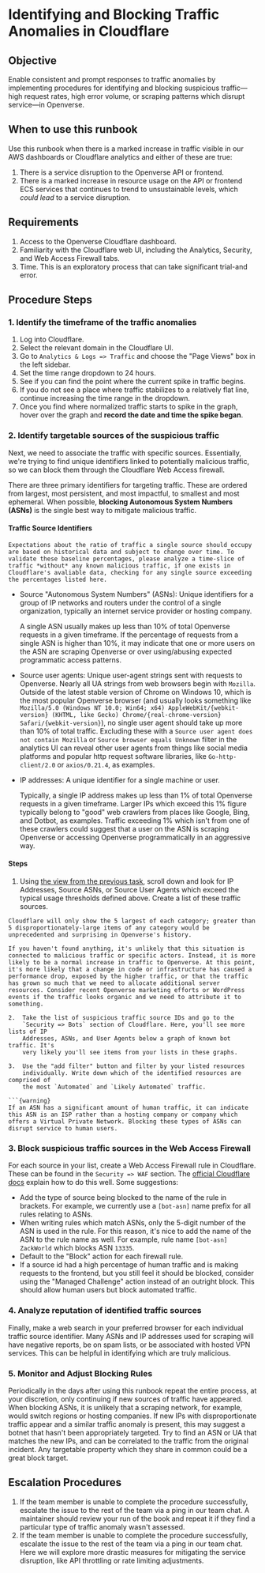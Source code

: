 # Identifying and Blocking Traffic Anomalies in Cloudflare

## Objective

Enable consistent and prompt responses to traffic anomalies by implementing
procedures for identifying and blocking suspicious traffic—high request rates,
high error volume, or scraping patterns which disrupt service—in Openverse.

## When to use this runbook

Use this runbook when there is a marked increase in traffic visible in our AWS
dashboards or Cloudflare analytics and either of these are true:

1. There is a service disruption to the Openverse API or frontend.
2. There is a marked increase in resource usage on the API or frontend ECS
   services that continues to trend to unsustainable levels, which _could lead_
   to a service disruption.

## Requirements

1. Access to the Openverse Cloudflare dashboard.
2. Familiarity with the Cloudflare web UI, including the Analytics, Security,
   and Web Access Firewall tabs.
3. Time. This is an exploratory process that can take significant trial-and
   error.

## Procedure Steps

### 1. Identify the timeframe of the traffic anomalies

1.  Log into Cloudflare.
2.  Select the relevant domain in the Cloudflare UI.
3.  Go to `Analytics & Logs => Traffic` and choose the "Page Views" box in the
    left sidebar.
4.  Set the time range dropdown to 24 hours.
5.  See if you can find the point where the current spike in traffic begins.
6.  If you do not see a place where traffic stabilizes to a relatively flat
    line, continue increasing the time range in the dropdown.
7.  Once you find where normalized traffic starts to spike in the graph, hover
    over the graph and **record the date and time the spike began**.

### 2. Identify targetable sources of the suspicious traffic

Next, we need to associate the traffic with specific sources. Essentially, we're
trying to find unique identifiers linked to potentially malicious traffic, so we
can block them through the Cloudflare Web Access firewall.

There are three primary identifiers for targeting traffic. These are ordered
from largest, most persistent, and most impactful, to smallest and most
ephemeral. When possible, **blocking Autonomous System Numbers (ASNs)** is the single best way to mitigate
malicious traffic.

#### Traffic Source Identifiers

```{note}
Expectations about the ratio of traffic a single source should occupy are based on historical data and subject to change over time. To validate these baseline percentages, please analyze a time-slice of traffic *without* any known malicious traffic, if one exists in Cloudflare's avaliable data, checking for any single source exceeding the percentages listed here.
```

- Source "Autonomous System Numbers" (ASNs): Unique identifiers for a group of
  IP networks and routers under the control of a single organization, typically
  an internet service provider or hosting company.

  A single ASN usually makes up less than 10% of total Openverse requests in a
  given timeframe. If the percentage of requests from a single ASN is higher
  than 10%, it may indicate that one or more users on the ASN are scraping
  Openverse or over using/abusing expected programmatic access patterns.

- Source user agents: Unique user-agent strings sent with requests to Openverse.
  Nearly all UA strings from web browsers begin with `Mozilla`. Outside of the
  latest stable version of Chrome on Windows 10, which is the most popular
  Openverse browser (and usually looks something like
  `Mozilla/5.0 (Windows NT 10.0; Win64; x64) AppleWebKit/{webkit-version} (KHTML, like Gecko) Chrome/{real-chrome-version} Safari/{webkit-version}`),
  no single user agent should take up more than 10% of total traffic. Excluding
  these with a `Source user agent does not contain Mozilla` or
  `Source browser equals Unknown` filter in the analytics UI can reveal other
  user agents from things like social media platforms and popular http request
  software libraries, like `Go-http-client/2.0` or `axios/0.21.4`, as examples.

- IP addresses: A unique identifier for a single machine or user.

  Typically, a single IP address makes up less than 1% of total Openverse
  requests in a given timeframe. Larger IPs which exceed this 1% figure
  typically belong to "good" web crawlers from places like Google, Bing, and
  Dotbot, as examples. Traffic exceeding 1% which isn't from one of these
  crawlers could suggest that a user on the ASN is scraping Openverse or
  accessing Openverse programmatically in an aggressive way.

#### Steps

1.  Using
    [the view from the previous task](#1-identify-the-timeframe-of-the-traffic-anomalies),
    scroll down and look for IP Addresses, Source ASNs, or Source User Agents
    which exceed the typical usage thresholds defined above. Create a list of
    these traffic sources.

```{note}
Cloudflare will only show the 5 largest of each category; greater than 5 disproportionately-large items of any category would be unprecedented and surprising in Openverse's history.
```

````{warning}
If you haven't found anything, it's unlikely that this situation is connected to malicious traffic or specific actors. Instead, it is more likely to be a normal increase in traffic to Openverse. At this point, it's more likely that a change in code or infrastructure has caused a performance drop, exposed by the higher traffic, or that the traffic has grown so much that we need to allocate additional server resources. Consider recent Openverse marketing efforts or WordPress events if the traffic looks organic and we need to attribute it to something.

2.  Take the list of suspicious traffic source IDs and go to the
    `Security => Bots` section of Cloudflare. Here, you'll see more lists of IP
    Addresses, ASNs, and User Agents below a graph of known bot traffic. It's
    very likely you'll see items from your lists in these graphs.

3.  Use the "add filter" button and filter by your listed resources
    individually. Write down which of the identified resources are comprised of
    the most `Automated` and `Likely Automated` traffic.

```{warning}
If an ASN has a significant amount of human traffic, it can indicate this ASN is an ISP rather than a hosting company or company which offers a Virtual Private Network. Blocking these types of ASNs can disrupt service to human users.
````

### 3. Block suspicious traffic sources in the Web Access Firewall

For each source in your list, create a Web Access Firewall rule in Cloudflare.
These can be found in the `Security => WAF` section. The
[official Cloudflare docs](https://developers.cloudflare.com/firewall/cf-dashboard/create-edit-delete-rules/#create-a-firewall-rule)
explain how to do this well. Some suggestions:

- Add the type of source being blocked to the name of the rule in brackets. For
  example, we currently use a `[bot-asn]` name prefix for all rules relating to
  ASNs.
- When writing rules which match ASNs, only the 5-digit number of the ASN is
  used in the rule. For this reason, it's nice to add the name of the ASN to the
  rule name as well. For example, rule name `[bot-asn] ZackWorld` which blocks
  ASN `13335`.
- Default to the "Block" action for each firewall rule.
- If a source id had a high percentage of human traffic and is making requests
  to the frontend, but you still feel it should be blocked, consider using the
  "Managed Challenge" action instead of an outright block. This should allow
  human users but block automated traffic.

### 4. Analyze reputation of identified traffic sources

Finally, make a web search in your preferred browser for each individual traffic
source identifier. Many ASNs and IP addresses used for scraping will have
negative reports, be on spam lists, or be associated with hosted VPN services.
This can be helpful in identifying which are truly malicious.

### 5. Monitor and Adjust Blocking Rules

Periodically in the days after using this runbook repeat the entire process, at
your discretion, only continuing if new sources of traffic have appeared. When
blocking ASNs, it is unlikely that a scraping network, for example, would switch
regions or hosting companies. If new IPs with disproportionate traffic appear
and a similar traffic anomaly is present, this may suggest a botnet that hasn't
been appropriately targeted. Try to find an ASN or UA that matches the new IPs,
and can be correlated to the traffic from the original incident. Any targetable
property which they share in common could be a great block target.

## Escalation Procedures

1. If the team member is unable to complete the procedure successfully, escalate
   the issue to the rest of the team via a ping in our team chat. A maintainer
   should review your run of the book and repeat it if they find a particular
   type of traffic anomaly wasn't assessed.
2. If the team member is unable to complete the procedure successfully, escalate
   the issue to the rest of the team via a ping in our team chat. Here we will
   explore more drastic measures for mitigating the service disruption, like API
   throttling or rate limiting adjustments.
